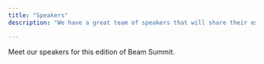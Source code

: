 ```yaml
---
title: "Speakers"
description: "We have a great team of speakers that will share their experience and insight on Apache Beam."

---
```


Meet our speakers for this edition of Beam Summit.
